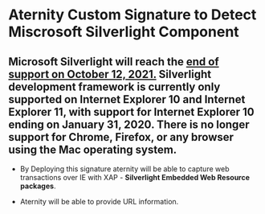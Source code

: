 # Aternity Custom Signature to Detect Miscrosoft Silverlight Component

## Microsoft Silverlight will reach the [end of support on October 12, 2021.](https://support.microsoft.com/en-us/windows/silverlight-end-of-support-0a3be3c7-bead-e203-2dfd-74f0a64f1788) Silverlight development framework is currently only supported on Internet Explorer 10 and Internet Explorer 11, with support for Internet Explorer 10 ending on January 31, 2020. There is no longer support for Chrome, Firefox, or any browser using the Mac operating system.

* By Deploying this signature aternity will be able to capture web transactions over IE with XAP - **Silverlight Embedded Web Resource packages**.

* Aternity will be able to provide URL information. 
